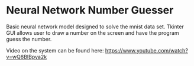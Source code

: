 # Neural Network Number Guesser

Basic neural network model designed to solve the mnist data set. Tkinter GUI allows user to draw a number on the screen and have the program guess the number.

Video on the system can be found here: https://www.youtube.com/watch?v=wQ8BIBpya2k

